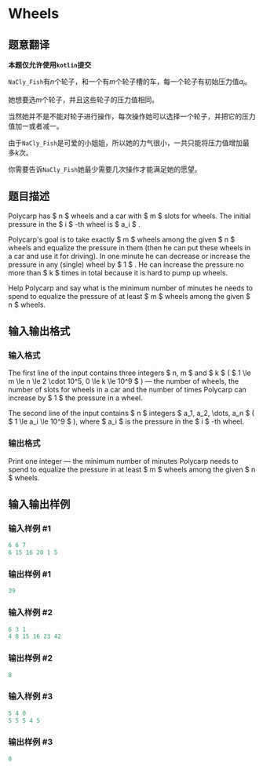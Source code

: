 # Wheels

## 题意翻译

**本题仅允许使用`kotlin`提交**

`NaCly_Fish`有$n$个轮子，和一个有$m$个轮子槽的车，每一个轮子有初始压力值$a_i$。

她想要选$m$个轮子，并且这些轮子的压力值相同。

当然她并不是不能对轮子进行操作，每次操作她可以选择一个轮子，并把它的压力值加一或者减一。

由于`NaCly_Fish`是可爱的小姐姐，所以她的力气很小，一共只能将压力值增加最多$k$次。

你需要告诉`NaCly_Fish`她最少需要几次操作才能满足她的愿望。

## 题目描述

Polycarp has $ n $ wheels and a car with $ m $ slots for wheels. The initial pressure in the $ i $ -th wheel is $ a_i $ .

Polycarp's goal is to take exactly $ m $ wheels among the given $ n $ wheels and equalize the pressure in them (then he can put these wheels in a car and use it for driving). In one minute he can decrease or increase the pressure in any (single) wheel by $ 1 $ . He can increase the pressure no more than $ k $ times in total because it is hard to pump up wheels.

Help Polycarp and say what is the minimum number of minutes he needs to spend to equalize the pressure of at least $ m $ wheels among the given $ n $ wheels.

## 输入输出格式

### 输入格式

The first line of the input contains three integers $ n, m $ and $ k $ ( $ 1 \le m \le n \le 2 \cdot 10^5, 0 \le k \le 10^9 $ ) — the number of wheels, the number of slots for wheels in a car and the number of times Polycarp can increase by $ 1 $ the pressure in a wheel.

The second line of the input contains $ n $ integers $ a_1, a_2, \dots, a_n $ ( $ 1 \le a_i \le 10^9 $ ), where $ a_i $ is the pressure in the $ i $ -th wheel.

### 输出格式

Print one integer — the minimum number of minutes Polycarp needs to spend to equalize the pressure in at least $ m $ wheels among the given $ n $ wheels.

## 输入输出样例

### 输入样例 #1

```cpp
6 6 7
6 15 16 20 1 5

```
### 输出样例 #1

```cpp
39

```
### 输入样例 #2

```cpp
6 3 1
4 8 15 16 23 42

```
### 输出样例 #2

```cpp
8

```
### 输入样例 #3

```cpp
5 4 0
5 5 5 4 5

```
### 输出样例 #3

```cpp
0

```
